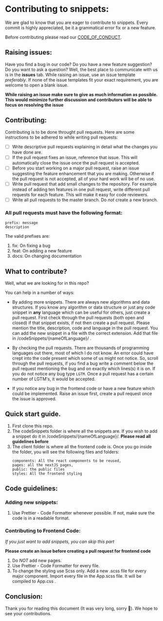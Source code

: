 # Contributing to snippets:

We are glad to know that you are eager to contribute to snippets. Every commit is highly appreciated, be it a grammatical error fix or a new feature.

Before contributing please read our [CODE_OF_CONDUCT](https://github.com/mitheelgajare/snippets/blob/master/CODE_OF_CONDUCT.md).

## Raising issues:

Have you find a bug in our code? Do you have a new feature suggestion? Do you want to ask a question? Well, the best place to communicate with us is in the **issues** tab.
While raising an issue, use an issue template  *preferably*. If none of the issue templates fit your exact requirement, you are welcome to open a blank issue. 

**While raising an issue make sure to give as much information as possible. This would minimize further discussion and contributors will be able to focus on resolving the issue**

## Contributing:

Contributing is to be done throught pull requests. Here are some instructions to be adhered to while writing pull requests:

- [ ] Write descriptive pull requests explaining in detail what the changes you have done are.
- [ ] If the pull request fixes an issue, reference that issue. This will automatically close the issue once the pull request is accepted.
- [ ] Before you start working on a major pull request, raise an issue suggesting the feature enhancement that you are making. Otherwise if the pull request is not accepted, all of your hard work will be of no use.
- [ ] Write pull request that add small changes to the repository. For example instead of adding ten features in one pull request, write different pull requests for each feature. This will make it easy for code reviewers.
- [ ] Write all pull requests to the master branch. Do *not* create a new branch.

### All pull requests must have the following format:

```
prefix: message
description
```



The valid prefixes are:

1. fix: On fixing a bug
1. feat: On adding a new feature
1. docs: On changing documentation
      


## What to contribute?

Well, what we are looking for in this repo?

You can help in a number of ways:

- By adding more snippets. There are always new algorithms and data structures. If you know any algorithm or data structure or just any code snippet in **any** language which can be useful for others, just create a pull request. First check through the pull requests (both open and closed) if that snippet exists, if not then create a pull request. Please mention the title, description, code and language in the pull request. You can add the new snippet in a file with the correct extension. Add that file in /codeSnippets/{nameOfLanguage}/ .

- By checking the pull requests. There are thousands of programming languages out there, most of which I do not know. An error could have crept into the code present which some of us might not notice. So, scroll through the pull requests, if you find a bug write a comment below the pull request mentioning the bug and on exactly which lines(s) it is on.
If you do not notice any bug type `LGTM`. Once a pull request has a certain number of LGTM's, it would be accepted.

- If you notice any bug in the frontend code or have a new feature which could be implemented. Raise an issue first, create a pull request once the issue is approved.


## Quick start guide.

1. First clone this repo.
1. The codeSnippets folder is where all the snippets are. If you wish to add a snippet do it in /codeSnippets/{nameOfLanguage}/. **Please read all guidelines before**
1. The client folder is where all the frontend code is. Once you go inside the folder, you will see the following files and folders: 
      ```
      components: All the react components to be reused,
      pages: all the nextJS pages,
      public: the public files
      styles: All the frontend styling
      ```


## Code guidelines: 

### Adding new snippets:
1. Use Prettier - Code Formatter whenever possible. If not, make sure the code is in a readable format.

### Contributing to Frontend Code:
*If you just want to add snippets, you can skip this part*

**Please create an issue before creating a pull request for frontend code**

1. Do *NOT* add new pages.
2. Use Prettier - Code Formatter for every file.
3. To change the styling use Scss only. Add a new .scss file for every major component. Import every file in the App.scss file. It will be compiled to App.css .


## Conclusion:

Thank you for reading this document (It was very long, sorry 😬). We hope to see your contributions.


